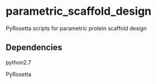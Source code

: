 # parametric_scaffold_design
PyRosetta scripts for parametric protein scaffold design

## Dependencies
python2.7

PyRosetta
